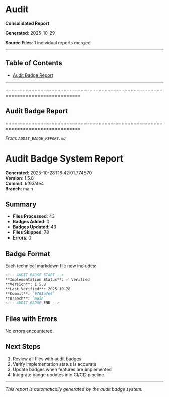 # Audit

**Consolidated Report**

**Generated**: 2025-10-29

**Source Files**: 1 individual reports merged

---


## Table of Contents

- [Audit Badge Report](#audit-badge-report)

---


================================================================================
## Audit Badge Report
================================================================================

*From: `AUDIT_BADGE_REPORT.md`*


# Audit Badge System Report

**Generated**: 2025-10-28T16:42:01.774570  
**Version**: 1.5.8  
**Commit**: 6f63afe4  
**Branch**: main  

## Summary

- **Files Processed**: 43
- **Badges Added**: 0
- **Badges Updated**: 43
- **Files Skipped**: 78
- **Errors**: 0

## Badge Format

Each technical markdown file now includes:

```markdown
<!-- AUDIT_BADGE_START -->
**Implementation Status**: ✅ Verified  
**Version**: 1.5.8  
**Last Verified**: 2025-10-28  
**Commit**: `6f63afe4`  
**Branch**: `main`  
<!-- AUDIT_BADGE_END -->
```

## Files with Errors

No errors encountered.

## Next Steps

1. Review all files with audit badges
2. Verify implementation status is accurate
3. Update badges when features are implemented
4. Integrate badge updates into CI/CD pipeline

---
*This report is automatically generated by the audit badge system.*
